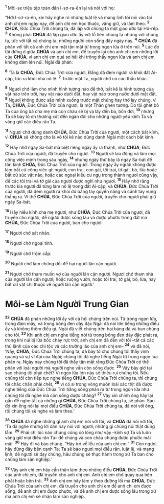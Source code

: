 <sup><b>1</b></sup> Môi-se triệu tập toàn dân I-sơ-ra-ên lại và nói với họ:

“Hỡi I-sơ-ra-ên, xin hãy nghe rõ những luật lệ và mạng lịnh tôi nói vào tai anh chị em ngày nay, để anh chị em học thuộc, vâng giữ, và làm theo. <sup><b>2</b></sup> **CHÚA**, Đức Chúa Trời chúng ta, đã lập với chúng ta một giao ước tại Hô-rếp. <sup><b>3</b></sup> Không phải **CHÚA** đã lập giao ước ấy với tổ tiên chúng ta nhưng với chúng ta, tức với tất cả chúng ta, những người còn sống đây ngày nay. <sup><b>4</b></sup> **CHÚA** đã phán với tất cả anh chị em mặt tận mặt từ trong ngọn lửa ở trên núi. <sup><b>5</b></sup> Lúc đó tôi đứng ở giữa **CHÚA** và anh chị em, để truyền lại cho anh chị em những lời của **CHÚA**, vì anh chị em quá sợ hãi khi trông thấy ngọn lửa và anh chị em không dám lên núi. Ngài đã phán:

<sup><b>6</b></sup> ‘Ta là **CHÚA**, Đức Chúa Trời của ngươi, Đấng đã đem ngươi ra khỏi đất Ai-cập, tức ra khỏi nhà nô lệ. <sup><b>7</b></sup> Trước mặt Ta, ngươi chớ có các thần khác.

<sup><b>8</b></sup> Ngươi chớ làm cho mình hình tượng nào để thờ, bất kể là hình tượng của vật nào trên trời, hay vật nào dưới đất, hay vật nào trong nước dưới mặt đất. <sup><b>9</b></sup> Ngươi không được sấp mình xuống trước mặt chúng hay thờ lạy chúng, vì Ta, **CHÚA**, Đức Chúa Trời của ngươi, là một Thần ghen tương. Do tội ghét bỏ Ta của ông bà cha mẹ mà con cháu sẽ bị vạ lây đến ba, bốn đời, <sup><b>10</b></sup> nhưng Ta sẽ bày tỏ ơn thương xót đến ngàn đời cho những người yêu kính Ta và vâng giữ các điều răn Ta.

<sup><b>11</b></sup> Ngươi chớ dùng danh **CHÚA**, Đức Chúa Trời của ngươi, một cách bất kính, vì **CHÚA** sẽ không cho là vô tội kẻ nào dùng danh Ngài một cách bất kính.

<sup><b>12</b></sup> Hãy nhớ ngày Sa-bát mà biệt riêng ngày ấy ra thánh, như **CHÚA**, Đức Chúa Trời của ngươi, đã truyền cho ngươi. <sup><b>13</b></sup> Ngươi sẽ lao động và làm mọi công việc mình trong sáu ngày, <sup><b>14</b></sup> nhưng ngày thứ bảy là ngày Sa-bát để tôn kính **CHÚA**, Đức Chúa Trời của ngươi. Trong ngày ấy ngươi không được làm bất cứ công việc gì: ngươi, con trai, con gái, tôi trai, tớ gái, bò, lừa hoặc bất cứ súc vật nào, hoặc các ngoại kiều cư ngụ trong thành ngươi cũng vậy, để các tôi trai và tớ gái của ngươi được nghỉ như ngươi. <sup><b>15</b></sup> Hãy nhớ rằng trước kia ngươi đã từng làm nô lệ trong đất Ai-cập, và **CHÚA**, Đức Chúa Trời của ngươi, đã đem ngươi ra khỏi đó bằng tay quyền năng và cánh tay vung thẳng ra. Vì thế **CHÚA**, Đức Chúa Trời của ngươi, truyền cho ngươi phải giữ ngày Sa-bát.

<sup><b>16</b></sup> Hãy hiếu kính cha mẹ ngươi, như **CHÚA**, Đức Chúa Trời của ngươi, đã truyền cho ngươi, để ngươi được sống lâu và được phước trong đất mà **CHÚA**, Đức Chúa Trời của ngươi, ban cho ngươi.

<sup><b>17</b></sup> Ngươi chớ sát nhân.

<sup><b>18</b></sup> Ngươi chớ ngoại tình.

<sup><b>19</b></sup> Ngươi chớ trộm cắp.

<sup><b>20</b></sup> Ngươi chớ làm chứng dối để hại người lân cận ngươi.

<sup><b>21</b></sup> Ngươi chớ tham muốn vợ của người lân cận ngươi. Ngươi chớ tham nhà của người lân cận ngươi; hoặc ruộng vườn, hoặc tôi trai, tớ gái, bò, lừa, hay bất cứ vật chi thuộc về người lân cận ngươi.’

# Môi-se Làm Người Trung Gian

<sup><b>22</b></sup> **CHÚA** đã phán những lời ấy với cả hội chúng trên núi. Từ trong ngọn lửa, trong đám mây, và trong bóng đen dày đặc Ngài đã nói lớn tiếng những điều ấy và không thêm điều gì. Ngài đã viết chúng trên hai bảng đá và ban chúng cho tôi. <sup><b>23</b></sup> Khi anh chị em nghe tiếng nói từ trong bóng đen dày đặc phát ra, trong khi núi bị lửa bốc cháy rực trời, anh chị em đã đến với tôi –tất cả các thủ lãnh của các chi tộc và các trưởng lão của anh chị em– <sup><b>24</b></sup> và đã nói, ‘Nầy, **CHÚA**, Đức Chúa Trời chúng ta, đã bày tỏ cho chúng tôi thấy vinh quang và sự vĩ đại của Ngài; chúng tôi đã nghe tiếng Ngài từ trong ngọn lửa phán ra. Ngày nay chúng tôi đã thấy tận mắt rằng Đức Chúa Trời có thể phán với loài người mà người nghe vẫn còn sống được. <sup><b>25</b></sup> Vậy bây giờ tại sao chúng tôi phải chết? Vì ngọn lửa lớn này sẽ thiêu rụi chúng tôi. Nếu chúng tôi còn tiếp tục nghe tiếng **CHÚA**, Đức Chúa Trời chúng ta, thì chúng tôi chắc chắn phải chết, <sup><b>26</b></sup> vì có ai trong vòng muôn loài xác thịt đã được nghe tiếng của Đức Chúa Trời hằng sống phán ra từ trong ngọn lửa như chúng tôi đã nghe mà còn sống được chăng? <sup><b>27</b></sup> Vậy xin chính ông hãy lại gần để nghe tất cả những gì **CHÚA**, Đức Chúa Trời chúng ta, sẽ phán. Sau đó xin ông nói lại mọi điều **CHÚA**, Đức Chúa Trời chúng ta, đã nói với ông, rồi chúng tôi sẽ nghe và làm theo.’

<sup><b>28</b></sup> **CHÚA** đã nghe những gì anh chị em nói với tôi, và **CHÚA** đã nói với tôi, ‘Ta đã nghe những lời dân này nói với ngươi; những gì chúng nói thật đúng lắm. <sup><b>29</b></sup> Phải chi lúc nào chúng cũng có lòng như vậy –kính sợ Ta và luôn vâng giữ mọi điều răn Ta– để chúng và con cháu chúng được phước mãi mãi. <sup><b>30</b></sup> Hãy đi và bảo chúng, “Hãy trở về lều của anh chị em.” <sup><b>31</b></sup> Còn ngươi, hãy đứng đây bên cạnh Ta; Ta sẽ bảo ngươi mọi điều răn, luật lệ, và mạng lịnh, để ngươi sẽ dạy chúng, hầu chúng sẽ thực hành trong xứ Ta ban cho chúng làm sản nghiệp.’

<sup><b>32</b></sup> Vậy anh chị em hãy cẩn thận làm theo những điều **CHÚA**, Đức Chúa Trời của anh chị em, đã truyền cho anh chị em. Anh chị em chớ quay qua bên phải hoặc bên trái. <sup><b>33</b></sup> Anh chị em hãy làm y theo đường lối mà **CHÚA**, Đức Chúa Trời của anh chị em, đã truyền cho anh chị em để anh chị em được sống, để anh chị em được phước, và để anh chị em được sống lâu trong xứ mà anh chị em sẽ nhận làm sản nghiệp.
